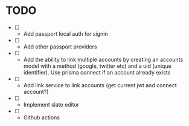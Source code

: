 # TODO

- [ ] - Add passport local auth for signin
- [ ] - Add other passport providers
- [ ] - Add the ability to link multiple accounts by creating an accounts model with a method (google, twitter etc) and a uid (unique identifier). Use prisma connect if an account already exists
- [ ] - Add link service to link accounts (get current jwt and connect account?)
- [ ] - Implement slate editor
- [ ] - Github actions
